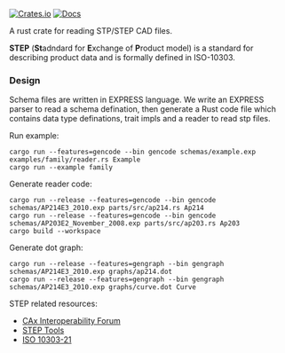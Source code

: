 [![Crates.io](https://img.shields.io/crates/v/iso-10303.svg)](https://crates.io/crates/iso-10303)
[![Docs](https://docs.rs/iso-10303/badge.svg)](https://docs.rs/iso-10303)

A rust crate for reading STP/STEP CAD files.

**STEP** (**St**adndard for **E**xchange of **P**roduct model) is a standard for describing product data and is formally defined in ISO-10303.

### Design

Schema files are written in EXPRESS language. We write an EXPRESS parser to read a schema defination, then generate a Rust code file which contains data type definations, trait impls and a reader to read stp files.

Run example:

```
cargo run --features=gencode --bin gencode schemas/example.exp examples/family/reader.rs Example
cargo run --example family
```

Generate reader code:

```
cargo run --release --features=gencode --bin gencode schemas/AP214E3_2010.exp parts/src/ap214.rs Ap214
cargo run --release --features=gencode --bin gencode schemas/AP203E2_November_2008.exp parts/src/ap203.rs Ap203
cargo build --workspace
```

Generate dot graph:

```
cargo run --release --features=gengraph --bin gengraph schemas/AP214E3_2010.exp graphs/ap214.dot
cargo run --release --features=gengraph --bin gengraph schemas/AP214E3_2010.exp graphs/curve.dot Curve
```

STEP related resources:

- [CAx Interoperability Forum](https://www.cax-if.org/cax/cax_stepLib.php)
- [STEP Tools](http://www.steptools.com/stds/step/)
- [ISO 10303-21](http://www.steptools.com/stds/step/IS_final_p21e3.html)
